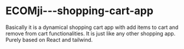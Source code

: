# ECOMji---shopping-cart-app
Basically it is a dynamical shopping cart app with add items to cart and remove from cart functionalities. It is just like any other shopping app. Purely based on React and tailwind.

